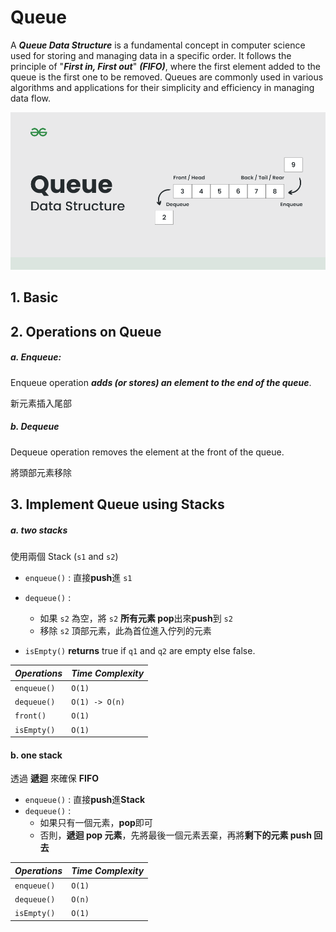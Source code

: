 # Queue

A ***Queue Data Structure*** is a fundamental concept in computer science used for storing and managing data in a specific order. It follows the principle of "***First in, First out***" ***\(FIFO)***, where the first element added to the queue is the first one to be removed. Queues are commonly used in various algorithms and applications for their simplicity and efficiency in managing data flow.

![](image/Queue-Data-structure1.png)

## 1. Basic



## 2. Operations on Queue

##### a. Enqueue:

Enqueue operation ***adds (or stores) an element to the end of the queue***.

新元素插入尾部

##### b. Dequeue

Dequeue operation removes the element at the front of the queue.

將頭部元素移除

## 3. Implement Queue using Stacks

##### a. two stacks

使用兩個 Stack (`s1` and `s2`)

* `enqueue()` : 直接**push**進 `s1`
* `dequeue()` :
  * 如果 `s2` 為空，將 `s2` **所有元素 pop**出來**push**到 `s2`
  * 移除 `s2` 頂部元素，此為首位進入佇列的元素 

* `isEmpty()` **returns** true if `q1` and `q2` are empty else false.

| ***Operations*** | ***Time Complexity*** |
| ---------------- | --------------------- |
| `enqueue()`      | `O(1)`                |
| `dequeue()`      | `O(1) -> O(n)`        |
| `front()`        | `O(1)`                |
| `isEmpty()`      | `O(1)`                |





#### b. one stack

透過 **遞迴** 來確保 **FIFO**

* `enqueue()` : 直接**push**進**Stack**
* `dequeue()` :
  * 如果只有一個元素，**pop**即可
  * 否則，**遞迴 pop 元素**，先將最後一個元素丟棄，再將**剩下的元素 push 回去**



| ***Operations*** | ***Time Complexity*** |
| ---------------- | --------------------- |
| `enqueue()`      | `O(1)`                |
| `dequeue()`      | `O(n)`                |
| `isEmpty()`      | `O(1)`                |